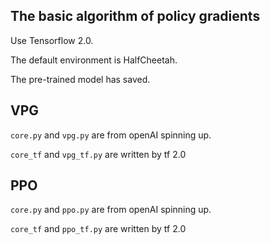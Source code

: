 ## The basic algorithm of policy gradients

Use Tensorflow 2.0.

The default environment is HalfCheetah.

The pre-trained model has saved.

## VPG

`core.py` and `vpg.py` are from openAI spinning up.

`core_tf` and `vpg_tf.py` are written by tf 2.0


## PPO

`core.py` and `ppo.py` are from openAI spinning up.

`core_tf` and `ppo_tf.py` are written by tf 2.0


